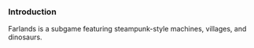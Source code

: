### Introduction

Farlands is a subgame featuring steampunk-style machines, villages, and dinosaurs.
